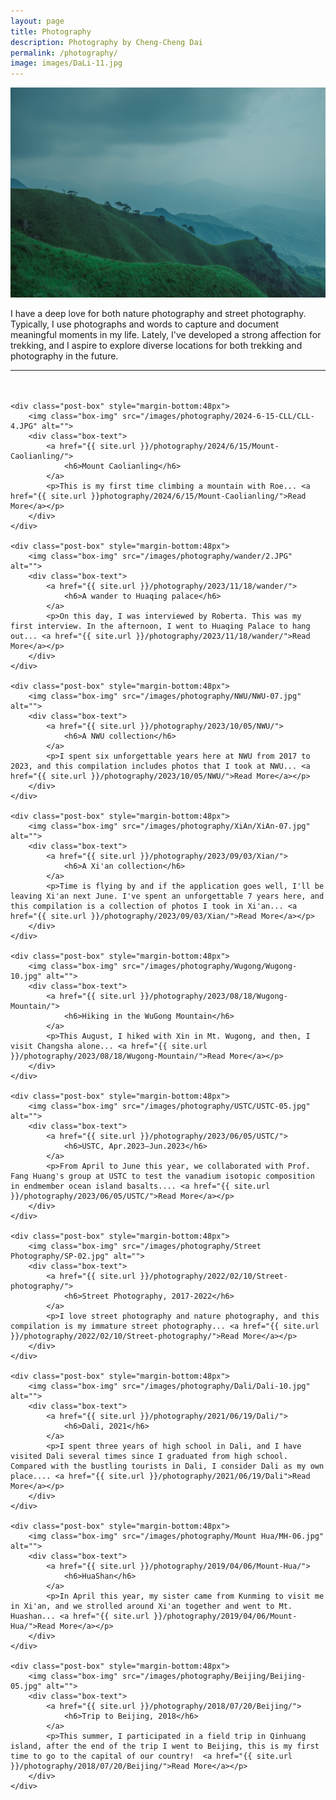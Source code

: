 ```yaml
---
layout: page
title: Photography
description: Photography by Cheng-Cheng Dai
permalink: /photography/
image: images/DaLi-11.jpg
---
```


<!-- panorama photos -->
<img src="/images/fengmian.jpg" alt="WuGong Mountain, PingXiang, JiangXi"/>

<div class="page-content wc-container">
	<p>I have a deep love for both nature photography and street photography. Typically, I use photographs and words to capture and document meaningful moments in my life. Lately, I've developed a strong affection for trekking, and I aspire to explore diverse locations for both trekking and photography in the future.</p>
	<hr style="margin-bottom:48px">


	<div class="post-box" style="margin-bottom:48px">
		<img class="box-img" src="/images/photography/2024-6-15-CLL/CLL-4.JPG" alt="">
		<div class="box-text">
			<a href="{{ site.url }}/photography/2024/6/15/Mount-Caolianling/">
				<h6>Mount Caolianling</h6>
			</a>
			<p>This is my first time climbing a mountain with Roe... <a href="{{ site.url }}photography/2024/6/15/Mount-Caolianling/">Read More</a></p>
		</div>
	</div>
	
	<div class="post-box" style="margin-bottom:48px">
		<img class="box-img" src="/images/photography/wander/2.JPG" alt="">
		<div class="box-text">
			<a href="{{ site.url }}/photography/2023/11/18/wander/">
				<h6>A wander to Huaqing palace</h6>
			</a>
			<p>On this day, I was interviewed by Roberta. This was my first interview. In the afternoon, I went to Huaqing Palace to hang out... <a href="{{ site.url }}/photography/2023/11/18/wander/">Read More</a></p>
		</div>
	</div>
	
	<div class="post-box" style="margin-bottom:48px">
		<img class="box-img" src="/images/photography/NWU/NWU-07.jpg" alt="">
		<div class="box-text">
			<a href="{{ site.url }}/photography/2023/10/05/NWU/">
				<h6>A NWU collection</h6>
			</a>
			<p>I spent six unforgettable years here at NWU from 2017 to 2023, and this compilation includes photos that I took at NWU... <a href="{{ site.url }}/photography/2023/10/05/NWU/">Read More</a></p>
		</div>
	</div>
	
	<div class="post-box" style="margin-bottom:48px">
		<img class="box-img" src="/images/photography/XiAn/XiAn-07.jpg" alt="">
		<div class="box-text">
			<a href="{{ site.url }}/photography/2023/09/03/Xian/">
				<h6>A Xi'an collection</h6>
			</a>
			<p>Time is flying by and if the application goes well, I'll be leaving Xi'an next June. I've spent an unforgettable 7 years here, and this compilation is a collection of photos I took in Xi'an... <a href="{{ site.url }}/photography/2023/09/03/Xian/">Read More</a></p>
		</div>
	</div>
	
	<div class="post-box" style="margin-bottom:48px">
		<img class="box-img" src="/images/photography/Wugong/Wugong-10.jpg" alt="">
		<div class="box-text">
			<a href="{{ site.url }}/photography/2023/08/18/Wugong-Mountain/">
				<h6>Hiking in the WuGong Mountain</h6>
			</a>
			<p>This August, I hiked with Xin in Mt. Wugong, and then, I visit Changsha alone... <a href="{{ site.url }}/photography/2023/08/18/Wugong-Mountain/">Read More</a></p>
		</div>
	</div>
	
	<div class="post-box" style="margin-bottom:48px">
		<img class="box-img" src="/images/photography/USTC/USTC-05.jpg" alt="">
		<div class="box-text">
			<a href="{{ site.url }}/photography/2023/06/05/USTC/">
				<h6>USTC, Apr.2023–Jun.2023</h6>
			</a>
			<p>From April to June this year, we collaborated with Prof. Fang Huang's group at USTC to test the vanadium isotopic composition in endmember ocean island basalts.... <a href="{{ site.url }}/photography/2023/06/05/USTC/">Read More</a></p>
		</div>
	</div>
	
	<div class="post-box" style="margin-bottom:48px">
		<img class="box-img" src="/images/photography/Street Photography/SP-02.jpg" alt="">
		<div class="box-text">
			<a href="{{ site.url }}/photography/2022/02/10/Street-photography/">
				<h6>Street Photography, 2017-2022</h6>
			</a>
			<p>I love street photography and nature photography, and this compilation is my immature street photography... <a href="{{ site.url }}/photography/2022/02/10/Street-photography/">Read More</a></p>
		</div>
	</div>
	
	<div class="post-box" style="margin-bottom:48px">
		<img class="box-img" src="/images/photography/Dali/Dali-10.jpg" alt="">
		<div class="box-text">
			<a href="{{ site.url }}/photography/2021/06/19/Dali/">
				<h6>Dali, 2021</h6>
			</a>
			<p>I spent three years of high school in Dali, and I have visited Dali several times since I graduated from high school. Compared with the bustling tourists in Dali, I consider Dali as my own place.... <a href="{{ site.url }}/photography/2021/06/19/Dali">Read More</a></p>
		</div>
	</div>
	
	<div class="post-box" style="margin-bottom:48px">
		<img class="box-img" src="/images/photography/Mount Hua/MH-06.jpg" alt="">
		<div class="box-text">
			<a href="{{ site.url }}/photography/2019/04/06/Mount-Hua/">
				<h6>HuaShan</h6>
			</a>
			<p>In April this year, my sister came from Kunming to visit me in Xi'an, and we strolled around Xi'an together and went to Mt. Huashan... <a href="{{ site.url }}/photography/2019/04/06/Mount-Hua/">Read More</a></p>
		</div>
	</div>
	
	<div class="post-box" style="margin-bottom:48px">
		<img class="box-img" src="/images/photography/Beijing/Beijing-05.jpg" alt="">
		<div class="box-text">
			<a href="{{ site.url }}/photography/2018/07/20/Beijing/">
				<h6>Trip to Beijing, 2018</h6>
			</a>
			<p>This summer, I participated in a field trip in Qinhuang island, after the end of the trip I went to Beijing, this is my first time to go to the capital of our country!  <a href="{{ site.url }}/photography/2018/07/20/Beijing/">Read More</a></p>
		</div>
	</div>

</div>
